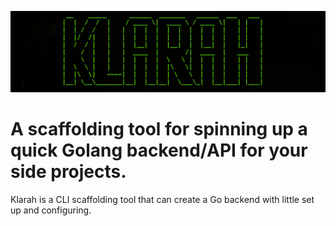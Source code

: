 ![logo](./public/logo.png)

# A scaffolding tool for spinning up a quick Golang backend/API for your side projects.

Klarah is a CLI scaffolding tool that can create a Go backend with little set up and configuring.
